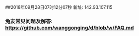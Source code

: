 ##2018年09月28日07时12分07秒 新址: 142.93.107.115
### 兔友常见问题及解答: https://github.com/wanggonging/d/blob/w/FAQ.md
